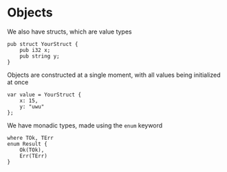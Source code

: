 # Objects

We also have structs, which are value types

```
pub struct YourStruct {
    pub i32 x;
    pub string y;
}
```

Objects are constructed at a single moment, with all values being initialized at once

```
var value = YourStruct {
    x: 15,
    y: "uwu"
};
```

We have monadic types, made using the `enum` keyword

```
where TOk, TErr
enum Result {
    Ok(TOk),
    Err(TErr)
}
```
